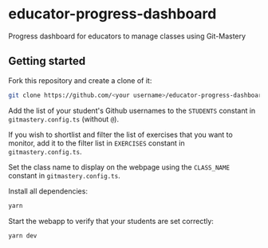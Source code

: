 # educator-progress-dashboard

Progress dashboard for educators to manage classes using Git-Mastery

## Getting started

Fork this repository and create a clone of it:

```bash
git clone https://github.com/<your username>/educator-progress-dashboard.git
```

Add the list of your student's Github usernames to the `STUDENTS` constant in `gitmastery.config.ts` (without `@`).

If you wish to shortlist and filter the list of exercises that you want to monitor, add it to the filter list in `EXERCISES` constant in `gitmastery.config.ts`.

Set the class name to display on the webpage using the `CLASS_NAME` constant in `gitmastery.config.ts`.

Install all dependencies:

```bash
yarn
```

Start the webapp to verify that your students are set correctly:

```bash
yarn dev
```
